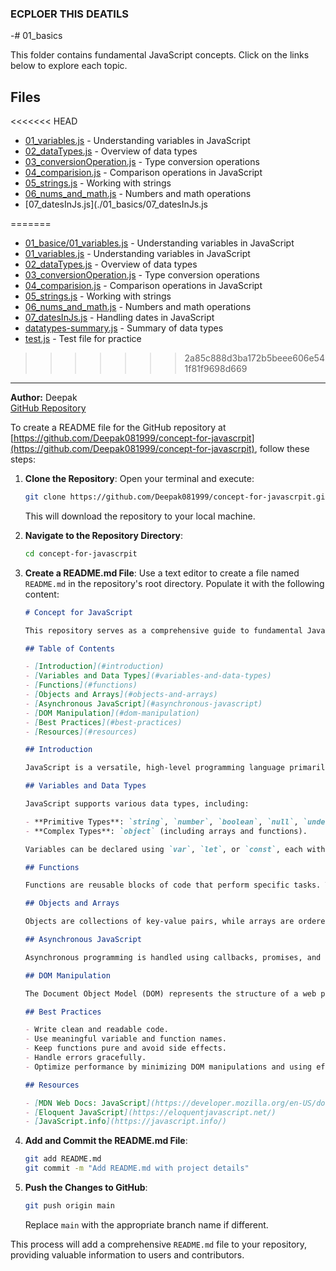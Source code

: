 ### ECPLOER THIS DEATILS
-# 01_basics

This folder contains fundamental JavaScript concepts. Click on the links below to explore each topic.

## Files

<<<<<<< HEAD
- [01_variables.js](./01_basics/01_variables.js) - Understanding variables in JavaScript  
- [02_dataTypes.js](./01_basics/02_dataTypes.js) - Overview of data types  
- [03_conversionOperation.js](./01_basics/03_conversionOperation.js) - Type conversion operations  
- [04_comparision.js](./01_basics/04_comparision.js) - Comparison operations in JavaScript  
- [05_strings.js](./01_basics/05_strings.js) - Working with strings  
- [06_nums_and_math.js](./01_basics/06_nums_and_math.js) - Numbers and math operations  
- [07_datesInJs.js](./01_basics/07_datesInJs.js

=======
- [01_basice/01_variables.js](.01_basice//01_variables.js) - Understanding variables in JavaScript  
- [01_variables.js](./01_variables.js) - Understanding variables in JavaScript  
- [02_dataTypes.js](./02_dataTypes.js) - Overview of data types  
- [03_conversionOperation.js](./03_conversionOperation.js) - Type conversion operations  
- [04_comparision.js](./04_comparision.js) - Comparison operations in JavaScript  
- [05_strings.js](./05_strings.js) - Working with strings  
- [06_nums_and_math.js](./06_nums_and_math.js) - Numbers and math operations  
- [07_datesInJs.js](./07_datesInJs.js) - Handling dates in JavaScript  
- [datatypes-summary.js](./datatypes-summary.js) - Summary of data types  
- [test.js](./test.js) - Test file for practice  
>>>>>>> 2a85c888d3ba172b5beee606e541f81f9698d669

---

**Author:** Deepak  
[GitHub Repository](https://github.com/Deepak081999/concept-for-javascrpit)
  

To create a README file for the GitHub repository at [https://github.com/Deepak081999/concept-for-javascrpit](https://github.com/Deepak081999/concept-for-javascrpit), follow these steps:

1. **Clone the Repository**: Open your terminal and execute:
   ```bash
   git clone https://github.com/Deepak081999/concept-for-javascrpit.git
   ```
   This will download the repository to your local machine.

2. **Navigate to the Repository Directory**:
   ```bash
   cd concept-for-javascrpit
   ```

3. **Create a README.md File**: Use a text editor to create a file named `README.md` in the repository's root directory. Populate it with the following content:

   ```markdown
   # Concept for JavaScript

   This repository serves as a comprehensive guide to fundamental JavaScript concepts. It is designed to help both beginners and experienced developers strengthen their understanding of JavaScript.

   ## Table of Contents

   - [Introduction](#introduction)
   - [Variables and Data Types](#variables-and-data-types)
   - [Functions](#functions)
   - [Objects and Arrays](#objects-and-arrays)
   - [Asynchronous JavaScript](#asynchronous-javascript)
   - [DOM Manipulation](#dom-manipulation)
   - [Best Practices](#best-practices)
   - [Resources](#resources)

   ## Introduction

   JavaScript is a versatile, high-level programming language primarily used for enhancing web pages to provide interactive features. Understanding its core concepts is essential for effective web development.

   ## Variables and Data Types

   JavaScript supports various data types, including:

   - **Primitive Types**: `string`, `number`, `boolean`, `null`, `undefined`, `symbol`, and `bigint`.
   - **Complex Types**: `object` (including arrays and functions).

   Variables can be declared using `var`, `let`, or `const`, each with its own scope and hoisting behavior.

   ## Functions

   Functions are reusable blocks of code that perform specific tasks. They can be declared using function declarations or function expressions, including arrow functions introduced in ES6.

   ## Objects and Arrays

   Objects are collections of key-value pairs, while arrays are ordered lists of values. Both are fundamental to organizing and manipulating data in JavaScript.

   ## Asynchronous JavaScript

   Asynchronous programming is handled using callbacks, promises, and async/await syntax, allowing for non-blocking operations such as API calls and timers.

   ## DOM Manipulation

   The Document Object Model (DOM) represents the structure of a web page. JavaScript can interact with and modify the DOM to update the content and style of a page dynamically.

   ## Best Practices

   - Write clean and readable code.
   - Use meaningful variable and function names.
   - Keep functions pure and avoid side effects.
   - Handle errors gracefully.
   - Optimize performance by minimizing DOM manipulations and using efficient algorithms.

   ## Resources

   - [MDN Web Docs: JavaScript](https://developer.mozilla.org/en-US/docs/Web/JavaScript)
   - [Eloquent JavaScript](https://eloquentjavascript.net/)
   - [JavaScript.info](https://javascript.info/)

   ```

4. **Add and Commit the README.md File**:
   ```bash
   git add README.md
   git commit -m "Add README.md with project details"
   ```

5. **Push the Changes to GitHub**:
   ```bash
   git push origin main
   ```
   Replace `main` with the appropriate branch name if different.

This process will add a comprehensive `README.md` file to your repository, providing valuable information to users and contributors. 
